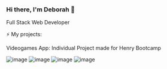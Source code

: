 ### Hi there, I'm Deborah 👋

Full Stack Web Developer

⚡ My projects:

Videogames App: Individual Project made for Henry Bootcamp

![image](https://user-images.githubusercontent.com/62625130/177224768-06dc8f6e-175f-451f-b479-c257b7573e7c.png)
![image](https://user-images.githubusercontent.com/62625130/177224799-413b884d-5618-45e4-8aa1-dfd39dfb79b8.png)
![image](https://user-images.githubusercontent.com/62625130/177224815-a2891a85-12a2-4315-9ba6-5a1e985f0042.png)
![image](https://user-images.githubusercontent.com/62625130/177224830-72320927-212f-4029-957a-f2af0beef8ed.png)


<!--
**deborahKollman/deborahKollman** is a ✨ _special_ ✨ repository because its `README.md` (this file) appears on your GitHub profile.

Here are some ideas to get you started:

- 🔭 I’m currently working on ...
- 🌱 I’m currently learning ...
- 👯 I’m looking to collaborate on ...
- 🤔 I’m looking for help with ...
- 💬 Ask me about ...
- 📫 How to reach me: ...
- 😄 Pronouns: ...
- ⚡ Fun fact: ...
-->
